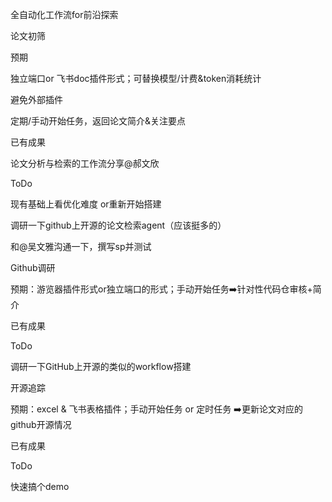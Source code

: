 全自动化工作流for前沿探索

论文初筛

预期

独立端口or 飞书doc插件形式；可替换模型/计费&token消耗统计

避免外部插件

定期/手动开始任务，返回论文简介&关注要点

已有成果

论文分析与检索的工作流分享@郝文欣

ToDo

现有基础上看优化难度 or重新开始搭建

调研一下github上开源的论文检索agent（应该挺多的）

和@吴文雅沟通一下，撰写sp并测试

Github调研

预期：游览器插件形式or独立端口的形式；手动开始任务➡️针对性代码仓审核+简介

已有成果

ToDo

调研一下GitHub上开源的类似的workflow搭建

开源追踪

预期：excel & 飞书表格插件；手动开始任务 or 定时任务 ➡️更新论文对应的github开源情况

已有成果

ToDo

快速搞个demo
